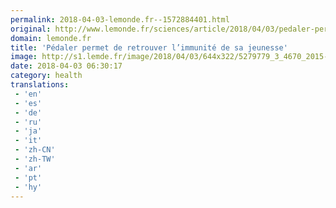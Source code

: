 ```yaml
---
permalink: 2018-04-03-lemonde.fr--1572884401.html
original: http://www.lemonde.fr/sciences/article/2018/04/03/pedaler-permet-de-retrouver-l-immunite-de-sa-jeunesse_5279782_1650684.html
domain: lemonde.fr
title: 'Pédaler permet de retrouver l’immunité de sa jeunesse'
image: http://s1.lemde.fr/image/2018/04/03/644x322/5279779_3_4670_2015-04-27-6516dd2-ill-4397377-7ad3-bkeim3uicaap_a06bcf4baa7578d54a55d5d0cde7aa4e.jpg
date: 2018-04-03 06:30:17
category: health
translations: 
 - 'en'
 - 'es'
 - 'de'
 - 'ru'
 - 'ja'
 - 'it'
 - 'zh-CN'
 - 'zh-TW'
 - 'ar'
 - 'pt'
 - 'hy'
---
```



